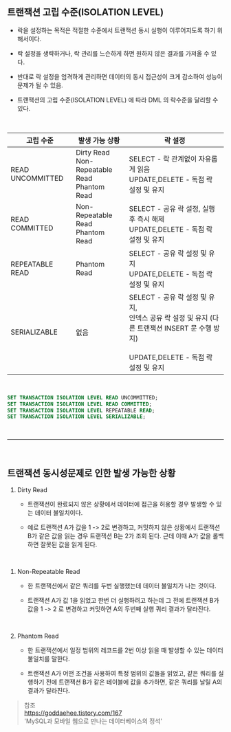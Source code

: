## 트랜잭션 고립 수준(ISOLATION LEVEL)

- 락을 설정하는 목적은 적절한 수준에서 트랜잭션 동시 실행이 이루어지도록 하기 위해서이다.

- 락 설정을 생략하거나, 락 관리를 느슨하게 하면 원하지 않은 결과를 가져올 수 있다.
- 반대로 락 설정을 엄격하게 관리하면 데이터의 동시 접근성이 크게 감소하여 성능이 문제가 될 수 있음.

- 트랜잭션의 고립 수준(ISOLATION LEVEL) 에 따라 DML 의 락수준을 달리할 수 있다.

<br>

| 고립 수준        | 발생 가능 상황                                        | 락 설정                                                                                                                                           |
| ---------------- | ----------------------------------------------------- | ------------------------------------------------------------------------------------------------------------------------------------------------- |
| READ UNCOMMITTED | Dirty Read <br> Non-Repeatable Read <br> Phantom Read | SELECT - 락 관계없이 자유롭게 읽음 <br> UPDATE,DELETE - 독점 락 설정 및 유지                                                                      |
| READ COMMITTED   | Non-Repeatable Read <br> Phantom Read                 | SELECT - 공유 락 설정, 실행 후 즉시 해제 <br> UPDATE,DELETE - 독점 락 설정 및 유지                                                                |
| REPEATABLE READ  | Phantom Read                                          | SELECT - 공유 락 설정 및 유지 <br> UPDATE,DELETE - 독점 락 설정 및 유지                                                                           |
| SERIALIZABLE     | 없음                                                  | SELECT - 공유 락 설정 및 유지, <br> 인덱스 공유 락 설정 및 유지 (다른 트랜잭션 INSERT 문 수행 방지) <br><br> UPDATE,DELETE - 독점 락 설정 및 유지 |

<br>

```sql
SET TRANSACTION ISOLATION LEVEL READ UNCOMMITTED;
SET TRANSACTION ISOLATION LEVEL READ COMMITTED;
SET TRANSACTION ISOLATION LEVEL REPEATABLE READ;
SET TRANSACTION ISOLATION LEVEL SERIALIZABLE;
```

<br>

---

<br>

## 트랜잭션 동시성문제로 인한 발생 가능한 상황

1. Dirty Read

   - 트랜잭션이 완료되지 않은 상황에서 데이터에 접근을 허용할 경우 발생할 수 있는 데이터 불일치이다.

   - 예로 트랜잭션 A가 값을 1 -> 2로 변경하고, 커밋하지 않은 상황에서 트랜잭션 B가 같은 값을 읽는 경우 트랜잭션 B는 2가 조회 된다. 근데 이때 A가 값을 롤백하면 잘못된 값을 읽게 된다.

<br>

1. Non-Repeatable Read

   - 한 트랜잭션에서 같은 쿼리를 두번 실행했는데 데이터 불일치가 나는 것이다.

   - 트랜잭션 A가 값 1을 읽었고 한번 더 실행하려고 하는데 그 전에 트랜잭션 B가 값을 1 -> 2 로 변경하고 커밋하면 A의 두번째 실행 쿼리 결과가 달라진다.

<br>

2. Phantom Read

   - 한 트랜잭션에서 일정 범위의 레코드를 2번 이상 읽을 때 발생할 수 있는 데이터 불일치를 말한다.

   - 트랜잭션 A가 어떤 조건을 사용하여 특정 범위의 값들을 읽었고, 같은 쿼리를 실행하기 전에 트랜잭션 B가 같은 테이블에 값을 추가하면, 같은 쿼리를 날릴 A의 결과가 달라진다.

> 참조 <br> https://goddaehee.tistory.com/167 <br> 'MySQL과 모바일 웹으로 만나는 데이터베이스의 정석'

